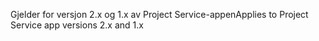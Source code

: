 <span data-ttu-id="ec1c7-101">Gjelder for versjon 2.x og 1.x av Project Service-appen</span><span class="sxs-lookup"><span data-stu-id="ec1c7-101">Applies to Project Service app versions 2.x and 1.x</span></span>
